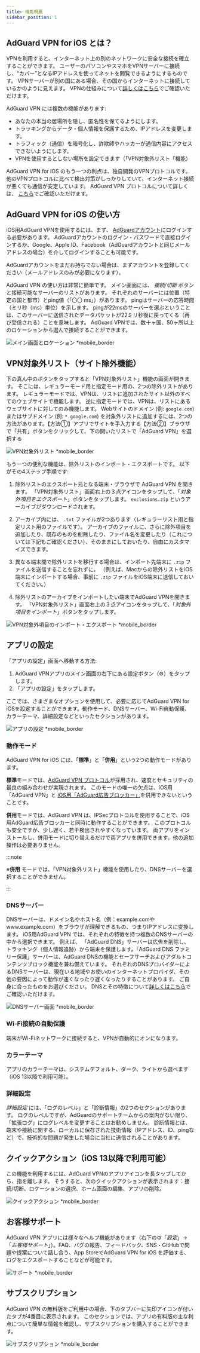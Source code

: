 ```yaml
---
title: 機能概要
sidebar_position: 1
---
```


## AdGuard VPN for iOS とは？

VPNを利用すると、インターネット上の別のネットワークに安全な接続を確立することができます。 ユーザーのパソコンやスマホをVPNサーバーに接続し、“カバー”となるIPアドレスを使ってネットを閲覧できるようにするものです。 VPNサーバーが別の国にある場合、その国からインターネットに接続しているかのように見えます。 VPNの仕組みについて[詳しくはこちら](/general/how-vpn-works)でご確認いただけます。

AdGuard VPN には複数の機能があります:

- あなたの本当の居場所を隠し、匿名性を保てるようにします。
- トラッキングからデータ・個人情報を保護するため、IPアドレスを変更します。
- トラフィック（通信）を暗号化し、詐欺師やハッカーが通信内容にアクセスできないようにします。
- VPNを使用するとしない場所を設定できます（「VPN対象外リスト「機能）

AdGuard VPN for iOS のもう一つの利点は、独自開発のVPNプロトコルです。 他のVPNプロトコルに比べて検出対策がしっかりしていて、インターネット接続が悪くても通信が安定しています。 AdGuard VPN プロトコルについて詳しくは、 [こちら](/general/adguard-vpn-protocol)でご確認いただけます。

## AdGuard VPN for iOS の使い方

iOS用AdGuard VPNを使用するには、まず、 [AdGuardアカウント](https://my.adguard.com/)にログインする必要があります。 AdGuardアカウントのログイン・パスワードで直接ログインするか、Google、Apple ID、Facebook（AdGuardアカウントと同じメールアドレスの場合）を介してログインすることも可能です。

AdGuardアカウントをまだお持ちでない場合は、まずアカウントを登録してください（メールアドレスのみが必要になります）。

AdGuard VPN の使い方は非常に簡単です。 メイン画面には、 *接続/切断* ボタンと接続可能なサーバーのリストがあります。 それぞれのサーバーには位置（特定の国と都市）とping値（「〇〇 ms」）があります。 pingはサーバーの応答時間（ミリ秒（ms）単位）を示します。 pingが22msのサーバーを選ぶということは、このサーバーに送信されたデータパケットが22ミリ秒後に戻ってくる（再び受信される）ことを意味します。 AdGuard VPNでは、数十ヶ国、50ヶ所以上のロケーションから選んで接続することができます。

![メイン画面とロケーション *mobile_border](https://cdn.adguardvpn.com/content/kb/vpn/ios/1.png?123)

## VPN対象外リスト（サイト除外機能）

下の真ん中のボタンをタップすると「VPN対象外リスト」機能の画面が開きます。 そこには、レギュラーモード用と指定モード用の、2つの除外リストがあります。 レギュラーモードでは、VPNは、リストに追加されたサイト以外のすべてのウェブサイトで機能します。 逆に指定モードでは、VPNは、リストにあるウェブサイトに対してのみ機能します。 Webサイトのドメイン (例: `google.com`) またはサブドメイン (例: `*.google.com`) を対象外リストに追加するには、2つの方法があります。【方法①】アプリでサイトを手入力する【方法②】ブラウザで「共有」ボタンをクリックして、下の開いたリストで「AdGuard VPN」を選択する

![VPN対象外リスト *mobile_border](https://cdn.adguardvpn.com/content/kb/vpn/ios/2.png?123)

もう一つの便利な機能は、除外リストのインポート・エクスポートです。 以下がその4ステップ手順です:

1. 除外リストのエクスポート元となる端末・ブラウザで AdGuard VPN を開きます。 「VPN対象外リスト」画面右上の３点アイコンをタップして、「*対象外項目をエクスポート*」ボタンをタップします。 `exclusions.zip` というアーカイブがダウンロードされます。

2. アーカイブ内には、 `.txt` ファイルが2つあります（レギュラーリスト用と指定リスト用のファイルです）。 アーカイブのファイルに、さらに除外項目を追加したり、既存のものを削除したり、ファイル名を変更したり（これについては下記もご確認ください）、そのままにしておいたり、自由にカスタマイズできます。

3. 異なる端末間で除外リストを移行する場合は、インポート先端末に `.zip` ファイルを送信することを忘れずに。 （例えば、Macからの除外リストをiOS端末にインポートする場合、事前に `.zip` ファイルをiOS端末に送信しておいてください。）

4. 除外リストのアーカイブをインポートしたい端末でAdGuard VPNを開きます。 「VPN対象外リスト」画面右上の３点アイコンをタップして、「*対象外項目をインポート*」ボタンをタップします。

![VPN対象外項目のインポート・エクスポート *mobile_border](https://cdn.adguardvpn.com/content/kb/vpn/ios/import-export-exclusions.png)

## アプリの設定

「アプリの設定」画面へ移動する方法:

1. AdGuard VPNアプリのメイン画面の右下にある設定ボタン（⚙）をタップします。
2. 「アプリの設定」をタップします。

ここでは、さまざまなオプションを使用して、必要に応じてAdGuard VPN for iOSを設定することができます。動作モード、DNSサーバー、Wi-Fi自動保護、カラーテーマ、詳細設定などといったセクションがあります。

![アプリの設定 *mobile_border](https://cdn.adguardvpn.com/content/kb/vpn/ios/app-settings.png)

### 動作モード

AdGuard VPN for iOS には、「**標準**」と「**併用**」という2つの動作モードがあります。

**標準**モードでは、[AdGuard VPN プロトコル](/general/adguard-vpn-protocol)が採用され、速度とセキュリティの最良の組み合わせが実現されます。 このモードの唯一の欠点は、iOS用「AdGuard VPN」と [iOS用「AdGuard広告ブロッカー」](https://adguard.com/kb/adguard-for-ios/overview/)を併用できないということです。

**併用**モードでは、AdGuard VPN は、IPSecプロトコルを使用することで、iOS用AdGuard広告ブロッカーと同時に動作することができます。 このプロトコルも安全ですが、少し遅く、若干検出されやすくなっています。 両アプリをインストールし、併用モードに切り替えるだけで両アプリを併用できます。他の追加操作は必要ありません。

:::note

※**併用** モードでは、「VPN対象外リスト」機能を使用したり、DNSサーバーを選択することができません。

:::

### DNSサーバー

DNSサーバーは、ドメイン名やホスト名（例：example.comやwww.example.com）をブラウザが理解できるもの、つまりIPアドレスに変換します。 iOS用AdGuard VPN では、それぞれの特徴を持つ複数のDNSサーバーの中から選択できます。 例えば、 「AdGuard DNS」サーバーは広告を削除し、トラッキング（個人情報追跡）から端末を保護します。「AdGuard DNS ファミリー保護」サーバーは、AdGuard DNSの機能とセーフサーチおよびアダルトコンテンツブロック機能を兼ね備えています。 それぞれのDNSプロバイダーによるDNSサーバーは、現在いる地域やお使いのインターネットプロバイダ、その他の要因によって動作が速くなったり遅くなったりすることがあります。 ご自身に合ったものをお選びください。 DNSとその特徴について[詳しくはこちら](https://adguard-dns.io/kb/general/dns-filtering/#what-is-dns)でご確認いただけます。

![DNSサーバー画面 *mobile_border](https://cdn.adguardvpn.com/content/kb/vpn/ios/dns-server.png)

### Wi-Fi接続の自動保護

端末がWi-Fiネットワークに接続すると、VPNが自動的にオンになります。

### カラーテーマ

アプリのカラーテーマは、システムデフォルト、ダーク、ライトから選べます（iOS 13以降で利用可能）。

### 詳細設定

*詳細設定* には、「ログのレベル」と「診断情報」の2つのセクションがあります。 ログのレベルですが、AdGuardのサポートチームからの案内がない限り、「拡張ログ」にログレベルを変更することはお勧めしません。 診断情報とは、端末や接続に関する、ローカルに保存された技術情報（IPアドレス、ID、pingなど）で、技術的な問題が発生した場合に当社に送信されることがあります。

## クイックアクション（iOS 13以降で利用可能）

この機能を利用するには、AdGuard VPNのアプリアイコンを長タップしてから、指を離します。 そうすると、次のクイックアクションが表示されます：接続/切断、ロケーションの選択、ホーム画面の編集、アプリの削除。

![クイックアクション *mobile_border](https://cdn.adguardvpn.com/content/kb/vpn/ios/quick-actions.png)

## お客様サポート

AdGuard VPN アプリには様々なヘルプ機能があります（右下の⚙「*設定*」→「*お客様サポート*」）。FAQ、バグの報告、フィードバック、SNS・GitHubで問題や提案について話し合う、App StoreでAdGuard VPN for iOS を評価する、ログをエクスポートすることなどが可能です。

![サポート *mobile_border](https://cdn.adguardvpn.com/content/kb/vpn/ios/support.png)

## サブスクリプション

AdGuard VPN の無料版をご利用中の場合、下のタブバーに矢印アイコンが付いたタブが4番目に表示されます。 このセクションでは、アプリの有料版の主な利点について簡単な情報を確認し、サブスクリプションを購入することができます。

![サブスクリプション *mobile_border](https://cdn.adguardvpn.com/content/kb/vpn/ios/subscription_en.png)
